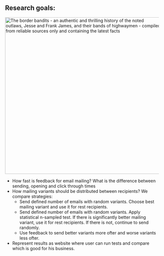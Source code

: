 <body>
  <h2>
    Research goals:
  </h2>
  <img width="512" alt="The border bandits - an authentic and thrilling history of the noted outlaws, Jesse and Frank James, and their bands of highwaymen - compiled from reliable sources only and containing the latest facts" src="https://upload.wikimedia.org/wikipedia/commons/thumb/7/73/The_border_bandits_-_an_authentic_and_thrilling_history_of_the_noted_outlaws%2C_Jesse_and_Frank_James%2C_and_their_bands_of_highwaymen_-_compiled_from_reliable_sources_only_and_containing_the_latest_facts_%2814760073106%29.jpg/512px-thumbnail.jpg">
  <ul>
    <li><emph>How fast is feedback for email mailing?</emph> What is the difference between sending, opening and click through times</li>
    <li>
      How mailing variants should be distributed between recipients? We compare strategies:
      <ul>
        <li>Send defined number of emails with random variants.
        Choose best mailing variant and use it for rest recipients.</li>
        <li>Send defined number of emails with random variants.
        Apply statistical n-sampled test.
        If there is significantly better mailing variant, use it for rest recipients.
        If there is not, continue to send randomly.</li>
        <li>Use feedback to send better variants more ofter and worse variants less ofter.</li>
        </ul>
      </li>
   <li>Represent results as website where user can run tests and compare which is good for his business.</li>
  </ul>
</body>
<footer>
  <script src="https://code.highcharts.com/highcharts.js"></script>
  <script src="https://code.highcharts.com/modules/exporting.js"></script>
  <script src="https://code.highcharts.com/modules/export-data.js"></script>
  <script src="js/chart.js"></script>
</footer>
